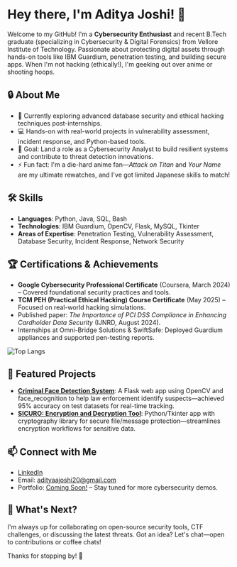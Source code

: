 # Hey there, I'm Aditya Joshi! 👋

Welcome to my GitHub! I'm a **Cybersecurity Enthusiast** and recent B.Tech graduate (specializing in Cybersecurity & Digital Forensics) from Vellore Institute of Technology. Passionate about protecting digital assets through hands-on tools like IBM Guardium, penetration testing, and building secure apps. When I'm not hacking (ethically!), I'm geeking out over anime or shooting hoops.

## 🔒 About Me
- 🌱 Currently exploring advanced database security and ethical hacking techniques post-internships.
- 💻 Hands-on with real-world projects in vulnerability assessment, incident response, and Python-based tools.
- 🎯 Goal: Land a role as a Cybersecurity Analyst to build resilient systems and contribute to threat detection innovations.
- ⚡ Fun fact: I'm a die-hard anime fan—*Attack on Titan* and *Your Name* are my ultimate rewatches, and I've got limited Japanese skills to match!

## 🛠️ Skills
- **Languages**: Python, Java, SQL, Bash
- **Technologies**: IBM Guardium, OpenCV, Flask, MySQL, Tkinter
- **Areas of Expertise**: Penetration Testing, Vulnerability Assessment, Database Security, Incident Response, Network Security

## 🏆 Certifications & Achievements
- **Google Cybersecurity Professional Certificate** (Coursera, March 2024) – Covered foundational security practices and tools.
- **TCM PEH (Practical Ethical Hacking) Course Certificate** (May 2025) – Focused on real-world hacking simulations.
- Published paper: *The Importance of PCI DSS Compliance in Enhancing Cardholder Data Security* (IJNRD, August 2024).
- Internships at Omni-Bridge Solutions & SwiftSafe: Deployed Guardium appliances and supported pen-testing reports.

![Top Langs](https://github-readme-stats.vercel.app/api/top-langs/?username=Adio20102&layout=compact&theme=dracula&hide_border=true)

## 🚀 Featured Projects
- **[Criminal Face Detection System](https://github.com/Adio20102/criminal-face-detection)**: A Flask web app using OpenCV and face_recognition to help law enforcement identify suspects—achieved 95% accuracy on test datasets for real-time tracking.
- **[SICURO: Encryption and Decryption Tool](https://github.com/Adio20102/sicuro)**: Python/Tkinter app with cryptography library for secure file/message protection—streamlines encryption workflows for sensitive data.

## 📫 Connect with Me
- [LinkedIn](https://dub.sh/GyDAd1n)  
- Email: adityaajoshi20@gmail.com  
- Portfolio: [Coming Soon!](https://adityajoshi.dev) – Stay tuned for more cybersecurity demos.

## 🎉 What's Next?
I'm always up for collaborating on open-source security tools, CTF challenges, or discussing the latest threats. Got an idea? Let's chat—open to contributions or coffee chats!

Thanks for stopping by! 🚀  
